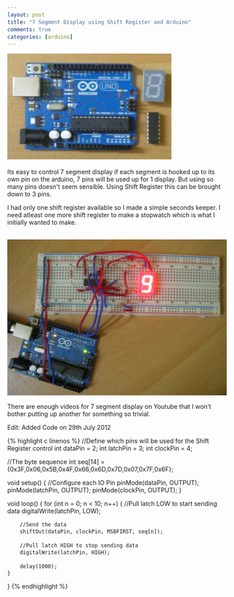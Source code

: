 ```yaml
---
layout: post
title: "7 Segment Display using Shift Register and Arduino"
comments: true
categories: [arduino]
---
```

<div class="aligncenter">
	<img src="/images/posts/arsr.jpg" />
</div>
<!--more-->
<br />
Its easy to control 7 segment display if each segment is hooked up to its own pin on the arduino, 7 pins will be used up for 1 display. But using so many pins doesn't seem sensible. Using Shift Register this can be brought down to 3 pins.

I had only one shift register available so I made a simple seconds keeper. I need atleast one more shift register to make a stopwatch which is what I initially wanted to make. 

<br />
<div class="aligncenter">
	<img src="/images/posts/shiftregister.jpg" title="7 Segment Display using Shift Register and Arduino" />
</div>

There are enough videos for 7 segment display on Youtube that I won't bother putting up another for something so trivial.

Edit: Added Code on 29th July 2012

{% highlight c linenos %}
//Define which pins will be used for the Shift Register control
int dataPin = 2;
int latchPin = 3;
int clockPin = 4;

//The byte sequence
int seq[14] = {0x3F,0x06,0x5B,0x4F,0x66,0x6D,0x7D,0x07,0x7F,0x6F};

void setup()
{
	//Configure each IO Pin
    pinMode(dataPin, OUTPUT);
    pinMode(latchPin, OUTPUT);
    pinMode(clockPin, OUTPUT);
}

void loop()
{
    for (int n = 0; n < 10; n++)
    {
    	//Pull latch LOW to start sending data
        digitalWrite(latchPin, LOW);

        //Send the data
        shiftOut(dataPin, clockPin, MSBFIRST, seq[n]);

        //Pull latch HIGH to stop sending data
        digitalWrite(latchPin, HIGH);

        delay(1000);
    }
}
{% endhighlight %}
